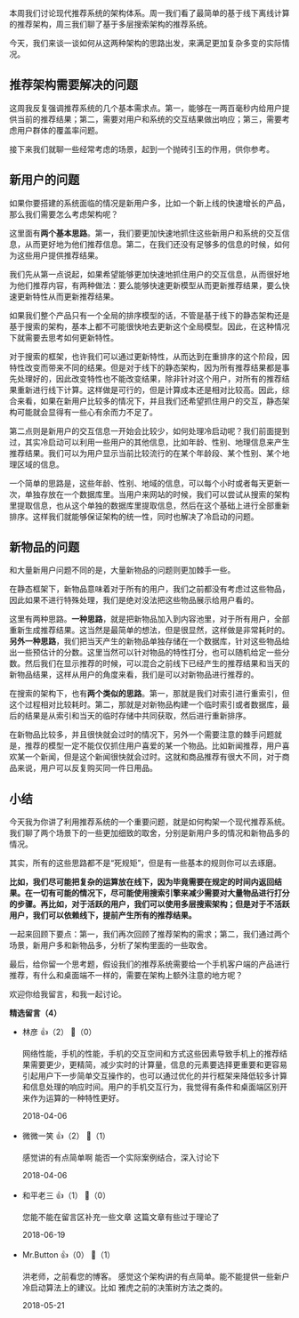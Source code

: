 本周我们讨论现代推荐系统的架构体系。周一我们看了最简单的基于线下离线计算的推荐架构，周三我们聊了基于多层搜索架构的推荐系统。

今天，我们来谈一谈如何从这两种架构的思路出发，来满足更加复杂多变的实际情况。

## 推荐架构需要解决的问题

这周我反复强调推荐系统的几个基本需求点。第一，能够在一两百毫秒内给用户提供当前的推荐结果；第二，需要对用户和系统的交互结果做出响应；第三，需要考虑用户群体的覆盖率问题。

接下来我们就聊一些经常考虑的场景，起到一个抛砖引玉的作用，供你参考。

## 新用户的问题

如果你要搭建的系统面临的情况是新用户多，比如一个新上线的快速增长的产品，那么我们需要怎么考虑架构呢？

这里面有**两个基本思路**。第一，我们要更加快速地抓住这些新用户和系统的交互信息，从而更好地为他们推荐信息。第二，在我们还没有足够多的信息的时候，如何为这些用户提供推荐结果。

我们先从第一点说起，如果希望能够更加快速地抓住用户的交互信息，从而很好地为他们推荐内容，有两种做法：要么能够快速更新模型从而更新推荐结果，要么快速更新特性从而更新推荐结果。

如果我们整个产品只有一个全局的排序模型的话，不管是基于线下的静态架构还是基于搜索的架构，基本上都不可能很快地去更新这个全局模型。因此，在这种情况下就需要去思考如何更新特性。

对于搜索的框架，也许我们可以通过更新特性，从而达到在重排序的这个阶段，因特性改变而带来不同的结果。但是对于线下的静态架构，因为所有推荐结果都是事先处理好的，因此改变特性也不能改变结果，除非针对这个用户，对所有的推荐结果重新进行线下计算。这样做是可行的，但是计算成本还是相对比较高。因此，综合来看，如果在新用户比较多的情况下，并且我们还希望抓住用户的交互，静态架构可能就会显得有一些心有余而力不足了。

第二点则是新用户的交互信息一开始会比较少，如何处理冷启动呢？我们前面提到过，其实冷启动可以利用一些用户的其他信息，比如年龄、性别、地理信息来产生推荐结果。我们可以为用户显示当前比较流行的在某个年龄段、某个性别、某个地理区域的信息。

一个简单的思路是，这些年龄、性别、地域的信息，可以每个小时或者每天更新一次，单独存放在一个数据库里。当用户来网站的时候，我们可以尝试从搜索的架构里提取信息，也从这个单独的数据库里提取信息，然后在这个基础上进行全部重新排序。这样我们就能够保证架构的统一性，同时也解决了冷启动的问题。

## 新物品的问题

和大量新用户问题不同的是，大量新物品的问题则更加棘手一些。

在静态框架下，新物品意味着对于所有的用户，我们之前都没有考虑过这些物品，因此如果不进行特殊处理，我们是绝对没法把这些物品展示给用户看的。

这里有两种思路。**一种思路**，就是把新物品加入到内容池里，对于所有用户，全部重新生成推荐结果。这当然是最简单的想法，但是很显然，这样做是非常耗时的。**另外一种思路**，我们把当天产生的新物品单独存储在一个数据库，针对这些物品给出一些预估计的分数。这里当然可以针对物品的特性打分，也可以随机给定一些分数。然后我们在显示推荐的时候，可以混合之前线下已经产生的推荐结果和当天的新物品结果，这样从用户的角度来看，我们是可以对新物品进行推荐的。

在搜索的架构下，也有**两个类似的思路**。第一，那就是我们对索引进行重索引，但这个过程相对比较耗时。第二，那就是对新物品构建一个临时索引或者数据库，最后的结果是从索引和当天的临时存储中共同获取，然后进行重新排序。

在新物品比较多，并且很快就会过时的情况下，另外一个需要注意的棘手问题就是，推荐的模型一定不能仅仅抓住用户喜爱的某一个物品。比如新闻推荐，用户喜欢某一个新闻，但是这个新闻很快就会过时。这就和商品推荐有很大不同，对于商品来说，用户可以反复购买同一件日用品。

## 小结

今天我为你讲了利用推荐系统的一个重要问题，就是如何构架一个现代推荐系统。我们聊了两个场景下的一些更加细致的取舍，分别是新用户多的情况和新物品多的情况。

其实，所有的这些思路都不是“死规矩”，但是有一些基本的规则你可以去琢磨。

**比如，我们尽可能把复杂的运算放在线下，因为毕竟需要在规定的时间内返回结果。在一切有可能的情况下，尽可能使用搜索引擎来减少需要对大量物品进行打分的步骤。再比如，对于活跃的用户，我们可以使用多层搜索架构；但是对于不活跃用户，我们可以依赖线下，提前产生所有的推荐结果。**

一起来回顾下要点：第一，我们再次回顾了推荐架构的需求；第二，我们通过两个场景，新用户多和新物品多，分析了架构里面的一些取舍。

最后，给你留一个思考题，假设我们的推荐系统需要给一个手机客户端的产品进行推荐，有什么和桌面端不一样的，需要在架构上额外注意的地方呢？

欢迎你给我留言，和我一起讨论。
<div><strong>精选留言（4）</strong></div><ul>
<li><span>林彦</span> 👍（2） 💬（0）<p>网络性能，手机的性能，手机的交互空间和方式这些因素导致手机上的推荐结果需要更少，更精简，减少实时的计算量，信息的元素要选择更重要和更容易引起用户下一步简单交互操作的，也可以通过优化的并行框架来降低较多计算和信息处理的响应时间。用户的手机交互行为，我觉得有条件和桌面端区别开来作为运算的一种特性更好。</p>2018-04-06</li><br/><li><span>微微一笑</span> 👍（2） 💬（1）<p>感觉讲的有点简单啊 能否一个实际案例结合，深入讨论下</p>2018-04-06</li><br/><li><span>和平老三</span> 👍（1） 💬（0）<p>您能不能在留言区补充一些文章 这篇文章有些过于理论了</p>2018-06-19</li><br/><li><span>Mr.Button</span> 👍（0） 💬（1）<p>洪老师，之前看您的博客。
感觉这个架构讲的有点简单。能不能提供一些新户冷启动算法上的建议。比如 雅虎之前的决策树方法之类的。</p>2018-05-21</li><br/>
</ul>